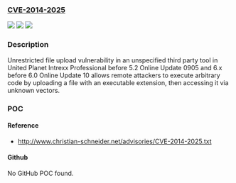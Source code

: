 ### [CVE-2014-2025](https://cve.mitre.org/cgi-bin/cvename.cgi?name=CVE-2014-2025)
![](https://img.shields.io/static/v1?label=Product&message=n%2Fa&color=blue)
![](https://img.shields.io/static/v1?label=Version&message=n%2Fa&color=blue)
![](https://img.shields.io/static/v1?label=Vulnerability&message=n%2Fa&color=brighgreen)

### Description

Unrestricted file upload vulnerability in an unspecified third party tool in United Planet Intrexx Professional before 5.2 Online Update 0905 and 6.x before 6.0 Online Update 10 allows remote attackers to execute arbitrary code by uploading a file with an executable extension, then accessing it via unknown vectors.

### POC

#### Reference
- http://www.christian-schneider.net/advisories/CVE-2014-2025.txt

#### Github
No GitHub POC found.


